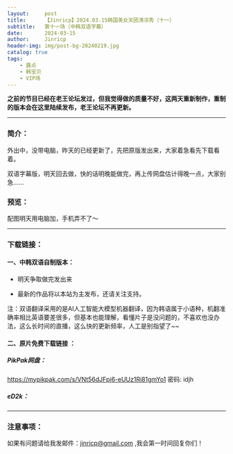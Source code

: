 ```yaml
---
layout:     post
title:      【Jinricp】2024.03.15韩国美女天团清凉秀（十一）
subtitle:   第十一场（中韩双语字幕）
date:       2024-03-15
author:     Jinricp
header-img: img/post-bg-20240219.jpg
catalog: true
tags:
    - 露点
    - 韩宝贝
    - VIP场
---
```


**之前的节目已经在老王论坛发过，但我觉得做的质量不好，这两天重新制作，重制的版本会在这里陆续发布，老王论坛不再更新。**

---

### 简介：

外出中，没带电脑，昨天的已经更新了，先把原版发出来，大家着急看先下载看着。

双语字幕版，明天回去做，快的话明晚能做完，再上传网盘估计得晚一点，大家别急……


### 预览：

配图明天用电脑加，手机弄不了～

------

### 下载链接：

#### 一、中韩双语自制版本：

+ 明天争取做完发出来

+ 最新的作品将以本站为主发布，还请关注支持。

注：双语翻译采用的是AI人工智能大模型机器翻译，因为韩语属于小语种，机翻准确率相比英语要差很多，但基本也能理解，看懂片子是没问题的，不喜欢也没办法，这么长时间的直播，这么快的更新频率，人工是别指望了~~



#### 二、原片免费下载链接 ：

##### PikPak网盘：

https://mypikpak.com/s/VNt56dJFpi6-eUUz1Ri81gmYo1 
密码: idjh 


##### eD2k：


------

### 注意事项：


如果有问题请给我发邮件：jinricp@gmail.com ,我会第一时间回复你们！